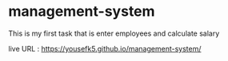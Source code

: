 # management-system

This is my first task that is enter employees and calculate salary

live URL : https://yousefk5.github.io/management-system/
